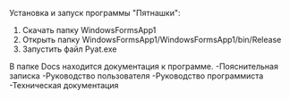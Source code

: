 Установка и запуск программы "Пятнашки":
1. Скачать папку WindowsFormsApp1
2. Открыть папку WindowsFormsApp1/WindowsFormsApp1/bin/Release
3. Запустить файл Pyat.exe

В папке Docs находится документация к программе.
-Пояснительная записка
-Руководство пользователя
-Руководство программиста
-Техническая документация
